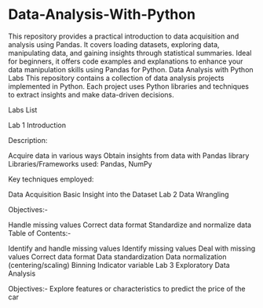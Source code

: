 # Data-Analysis-With-Python
This repository provides a practical introduction to data acquisition and analysis using Pandas. It covers loading datasets, exploring data, manipulating data, and gaining insights through statistical summaries. Ideal for beginners, it offers code examples and explanations to enhance your data manipulation skills using Pandas for Python.
Data Analysis with Python Labs
This repository contains a collection of data analysis projects implemented in Python. Each project uses Python libraries and techniques to extract insights and make data-driven decisions.

Labs List

Lab 1 Introduction

Description:

Acquire data in various ways
Obtain insights from data with Pandas library
Libraries/Frameworks used: Pandas, NumPy

Key techniques employed:

Data Acquisition
Basic Insight into the Dataset
Lab 2 Data Wrangling

Objectives:-

Handle missing values
Correct data format
Standardize and normalize data
Table of Contents:-

Identify and handle missing values
Identify missing values
Deal with missing values
Correct data format
Data standardization
Data normalization (centering/scaling)
Binning
Indicator variable
Lab 3 Exploratory Data Analysis

Objectives:- Explore features or characteristics to predict the price of the car
